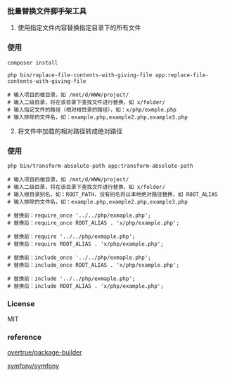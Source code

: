 ### 批量替换文件脚手架工具

1. 使用指定文件内容替换指定目录下的所有文件

### 使用

```shell
composer install

php bin/replace-file-contents-with-giving-file app:replace-file-contents-with-giving-file

# 输入项目的根目录，如 /mnt/d/WWW/project/
# 输入二级目录，将在该目录下查找文件进行替换，如 x/folder/
# 输入指定文件的路径（相对根目录的路径），如：x/php/exmple.php
# 输入排除的文件名，如：example.php,example2.php,example3.php
```

2. 将文件中加载的相对路径转成绝对路径

### 使用

```shell
php bin/transform-absolute-path app:transform-absolute-path

# 输入项目的根目录，如 /mnt/d/WWW/project/
# 输入二级目录，将在该目录下查找文件进行替换，如 x/folder/
# 输入根目录别名，如：ROOT_PATH，没有别名将以本地绝对路径替换，如 ROOT_ALIAS
# 输入排除的文件名，如：example.php,example2.php,example3.php

# 替换前：require_once '../../php/exmaple.php';
# 替换后：require_once ROOT_ALIAS . 'x/php/example.php';

# 替换前：require '../../php/exmaple.php';
# 替换后：require ROOT_ALIAS . 'x/php/example.php';

# 替换前：include_once '../../php/exmaple.php';
# 替换后：include_once ROOT_ALIAS . 'x/php/example.php';

# 替换前：include '../../php/exmaple.php';
# 替换后：include ROOT_ALIAS . 'x/php/example.php';
```

### License

MIT

### reference

[overtrue/package-builder](https://github.com/overtrue/package-builder)

[symfony/symfony](https://github.com/symfony/symfony)
